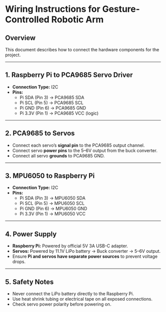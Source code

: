 # Wiring Instructions for Gesture-Controlled Robotic Arm

## Overview
This document describes how to connect the hardware components for the project.

---

## 1. Raspberry Pi to PCA9685 Servo Driver
- **Connection Type:** I2C
- **Pins:**
  - Pi SDA (Pin 3) → PCA9685 SDA
  - Pi SCL (Pin 5) → PCA9685 SCL
  - Pi GND (Pin 6) → PCA9685 GND
  - Pi 3.3V (Pin 1) → PCA9685 VCC (logic)

---

## 2. PCA9685 to Servos
- Connect each servo’s **signal pin** to the PCA9685 output channel.
- Connect servo **power pins** to the 5–6V output from the buck converter.
- Connect all servo **grounds** to PCA9685 GND.

---

## 3. MPU6050 to Raspberry Pi
- **Connection Type:** I2C
- **Pins:**
  - Pi SDA (Pin 3) → MPU6050 SDA
  - Pi SCL (Pin 5) → MPU6050 SCL
  - Pi GND (Pin 6) → MPU6050 GND
  - Pi 3.3V (Pin 1) → MPU6050 VCC

---

## 4. Power Supply
- **Raspberry Pi:** Powered by official 5V 3A USB-C adapter.
- **Servos:** Powered by 11.1V LiPo battery → Buck converter → 5–6V output.
- Ensure **Pi and servos have separate power sources** to prevent voltage drops.

---

## 5. Safety Notes
- Never connect the LiPo battery directly to the Raspberry Pi.
- Use heat shrink tubing or electrical tape on all exposed connections.
- Check servo power polarity before powering on.




